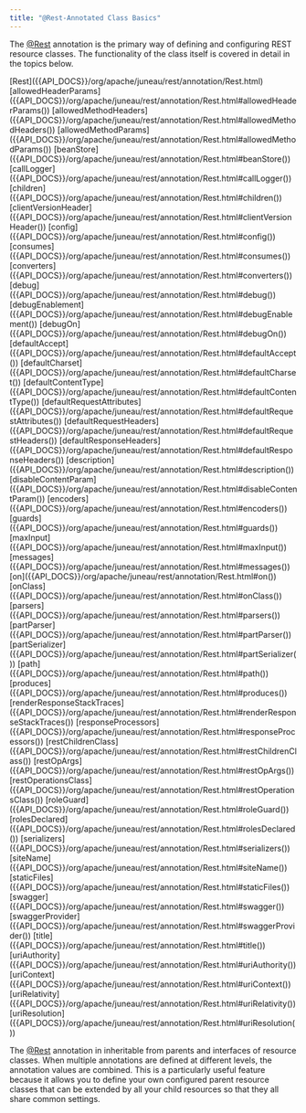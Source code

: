```yaml
---
title: "@Rest-Annotated Class Basics"
---
```


The [@Rest]({{API_DOCS}}/org/apache/juneau/rest/annotation/Rest.html) annotation is the primary way of defining and configuring REST resource classes.
The functionality of the class itself is covered in detail in the topics below.

<tree>
<node-0><java-annotation>[Rest]({{API_DOCS}}/org/apache/juneau/rest/annotation/Rest.html)</java-annotation></node-0>
<node-1><java-method-annotation>[allowedHeaderParams]({{API_DOCS}}/org/apache/juneau/rest/annotation/Rest.html#allowedHeaderParams())</java-method-annotation></node-1>
<node-1><java-method-annotation>[allowedMethodHeaders]({{API_DOCS}}/org/apache/juneau/rest/annotation/Rest.html#allowedMethodHeaders())</java-method-annotation></node-1>
<node-1><java-method-annotation>[allowedMethodParams]({{API_DOCS}}/org/apache/juneau/rest/annotation/Rest.html#allowedMethodParams())</java-method-annotation></node-1>
<node-1><java-method-annotation>[beanStore]({{API_DOCS}}/org/apache/juneau/rest/annotation/Rest.html#beanStore())</java-method-annotation></node-1>
<node-1><java-method-annotation>[callLogger]({{API_DOCS}}/org/apache/juneau/rest/annotation/Rest.html#callLogger())</java-method-annotation></node-1>
<node-1><java-method-annotation>[children]({{API_DOCS}}/org/apache/juneau/rest/annotation/Rest.html#children())</java-method-annotation></node-1>
<node-1><java-method-annotation>[clientVersionHeader]({{API_DOCS}}/org/apache/juneau/rest/annotation/Rest.html#clientVersionHeader())</java-method-annotation></node-1>
<node-1><java-method-annotation>[config]({{API_DOCS}}/org/apache/juneau/rest/annotation/Rest.html#config())</java-method-annotation></node-1>
<node-1><java-method-annotation>[consumes]({{API_DOCS}}/org/apache/juneau/rest/annotation/Rest.html#consumes())</java-method-annotation></node-1>
<node-1><java-method-annotation>[converters]({{API_DOCS}}/org/apache/juneau/rest/annotation/Rest.html#converters())</java-method-annotation></node-1>
<node-1><java-method-annotation>[debug]({{API_DOCS}}/org/apache/juneau/rest/annotation/Rest.html#debug())</java-method-annotation></node-1>
<node-1><java-method-annotation>[debugEnablement]({{API_DOCS}}/org/apache/juneau/rest/annotation/Rest.html#debugEnablement())</java-method-annotation></node-1>
<node-1><java-method-annotation>[debugOn]({{API_DOCS}}/org/apache/juneau/rest/annotation/Rest.html#debugOn())</java-method-annotation></node-1>
<node-1><java-method-annotation>[defaultAccept]({{API_DOCS}}/org/apache/juneau/rest/annotation/Rest.html#defaultAccept())</java-method-annotation></node-1>
<node-1><java-method-annotation>[defaultCharset]({{API_DOCS}}/org/apache/juneau/rest/annotation/Rest.html#defaultCharset())</java-method-annotation></node-1>
<node-1><java-method-annotation>[defaultContentType]({{API_DOCS}}/org/apache/juneau/rest/annotation/Rest.html#defaultContentType())</java-method-annotation></node-1>
<node-1><java-method-annotation>[defaultRequestAttributes]({{API_DOCS}}/org/apache/juneau/rest/annotation/Rest.html#defaultRequestAttributes())</java-method-annotation></node-1>
<node-1><java-method-annotation>[defaultRequestHeaders]({{API_DOCS}}/org/apache/juneau/rest/annotation/Rest.html#defaultRequestHeaders())</java-method-annotation></node-1>
<node-1><java-method-annotation>[defaultResponseHeaders]({{API_DOCS}}/org/apache/juneau/rest/annotation/Rest.html#defaultResponseHeaders())</java-method-annotation></node-1>
<node-1><java-method-annotation>[description]({{API_DOCS}}/org/apache/juneau/rest/annotation/Rest.html#description())</java-method-annotation></node-1>
<node-1><java-method-annotation>[disableContentParam]({{API_DOCS}}/org/apache/juneau/rest/annotation/Rest.html#disableContentParam())</java-method-annotation></node-1>
<node-1><java-method-annotation>[encoders]({{API_DOCS}}/org/apache/juneau/rest/annotation/Rest.html#encoders())</java-method-annotation></node-1>
<node-1><java-method-annotation>[guards]({{API_DOCS}}/org/apache/juneau/rest/annotation/Rest.html#guards())</java-method-annotation></node-1>
<node-1><java-method-annotation>[maxInput]({{API_DOCS}}/org/apache/juneau/rest/annotation/Rest.html#maxInput())</java-method-annotation></node-1>
<node-1><java-method-annotation>[messages]({{API_DOCS}}/org/apache/juneau/rest/annotation/Rest.html#messages())</java-method-annotation></node-1>
<node-1><java-method-annotation>[on]({{API_DOCS}}/org/apache/juneau/rest/annotation/Rest.html#on())</java-method-annotation></node-1>
<node-1><java-method-annotation>[onClass]({{API_DOCS}}/org/apache/juneau/rest/annotation/Rest.html#onClass())</java-method-annotation></node-1>
<node-1><java-method-annotation>[parsers]({{API_DOCS}}/org/apache/juneau/rest/annotation/Rest.html#parsers())</java-method-annotation></node-1>
<node-1><java-method-annotation>[partParser]({{API_DOCS}}/org/apache/juneau/rest/annotation/Rest.html#partParser())</java-method-annotation></node-1>
<node-1><java-method-annotation>[partSerializer]({{API_DOCS}}/org/apache/juneau/rest/annotation/Rest.html#partSerializer())</java-method-annotation></node-1>
<node-1><java-method-annotation>[path]({{API_DOCS}}/org/apache/juneau/rest/annotation/Rest.html#path())</java-method-annotation></node-1>
<node-1><java-method-annotation>[produces]({{API_DOCS}}/org/apache/juneau/rest/annotation/Rest.html#produces())</java-method-annotation></node-1>
<node-1><java-method-annotation>[renderResponseStackTraces]({{API_DOCS}}/org/apache/juneau/rest/annotation/Rest.html#renderResponseStackTraces())</java-method-annotation></node-1>
<node-1><java-method-annotation>[responseProcessors]({{API_DOCS}}/org/apache/juneau/rest/annotation/Rest.html#responseProcessors())</java-method-annotation></node-1>
<node-1><java-method-annotation>[restChildrenClass]({{API_DOCS}}/org/apache/juneau/rest/annotation/Rest.html#restChildrenClass())</java-method-annotation></node-1>
<node-1><java-method-annotation>[restOpArgs]({{API_DOCS}}/org/apache/juneau/rest/annotation/Rest.html#restOpArgs())</java-method-annotation></node-1>
<node-1><java-method-annotation>[restOperationsClass]({{API_DOCS}}/org/apache/juneau/rest/annotation/Rest.html#restOperationsClass())</java-method-annotation></node-1>
<node-1><java-method-annotation>[roleGuard]({{API_DOCS}}/org/apache/juneau/rest/annotation/Rest.html#roleGuard())</java-method-annotation></node-1>
<node-1><java-method-annotation>[rolesDeclared]({{API_DOCS}}/org/apache/juneau/rest/annotation/Rest.html#rolesDeclared())</java-method-annotation></node-1>
<node-1><java-method-annotation>[serializers]({{API_DOCS}}/org/apache/juneau/rest/annotation/Rest.html#serializers())</java-method-annotation></node-1>
<node-1><java-method-annotation>[siteName]({{API_DOCS}}/org/apache/juneau/rest/annotation/Rest.html#siteName())</java-method-annotation></node-1>
<node-1><java-method-annotation>[staticFiles]({{API_DOCS}}/org/apache/juneau/rest/annotation/Rest.html#staticFiles())</java-method-annotation></node-1>
<node-1><java-method-annotation>[swagger]({{API_DOCS}}/org/apache/juneau/rest/annotation/Rest.html#swagger())</java-method-annotation></node-1>
<node-1><java-method-annotation>[swaggerProvider]({{API_DOCS}}/org/apache/juneau/rest/annotation/Rest.html#swaggerProvider())</java-method-annotation></node-1>
<node-1><java-method-annotation>[title]({{API_DOCS}}/org/apache/juneau/rest/annotation/Rest.html#title())</java-method-annotation></node-1>
<node-1><java-method-annotation>[uriAuthority]({{API_DOCS}}/org/apache/juneau/rest/annotation/Rest.html#uriAuthority())</java-method-annotation></node-1>
<node-1><java-method-annotation>[uriContext]({{API_DOCS}}/org/apache/juneau/rest/annotation/Rest.html#uriContext())</java-method-annotation></node-1>
<node-1><java-method-annotation>[uriRelativity]({{API_DOCS}}/org/apache/juneau/rest/annotation/Rest.html#uriRelativity())</java-method-annotation></node-1>
<node-1><java-method-annotation>[uriResolution]({{API_DOCS}}/org/apache/juneau/rest/annotation/Rest.html#uriResolution())</java-method-annotation></node-1>
</tree>

The [@Rest]({{API_DOCS}}/org/apache/juneau/rest/annotation/Rest.html) annotation in inheritable from parents and interfaces of resource classes.
When multiple annotations are defined at different levels, the annotation values are combined.
This is a particularly useful feature because it allows you to define your own configured parent resource classes that can be extended by all your child resources so that they all share common settings.
